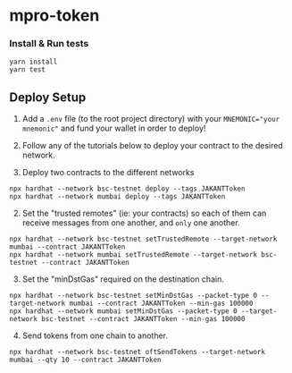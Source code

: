 # mpro-token

### Install & Run tests

```shell
yarn install
yarn test
```

## Deploy Setup

1. Add a `.env` file (to the root project directory) with your `MNEMONIC="your mnemonic"` and fund your wallet in order to deploy!
2. Follow any of the tutorials below to deploy your contract to the desired network.

1. Deploy two contracts to the different networks

```shell
npx hardhat --network bsc-testnet deploy --tags JAKANTToken
npx hardhat --network mumbai deploy --tags JAKANTToken
```

2. Set the "trusted remotes" (ie: your contracts) so each of them can receive messages from one another, and `only` one another.

```shell
npx hardhat --network bsc-testnet setTrustedRemote --target-network mumbai --contract JAKANTToken
npx hardhat --network mumbai setTrustedRemote --target-network bsc-testnet --contract JAKANTToken
```

3. Set the "minDstGas" required on the destination chain.

```shell
npx hardhat --network bsc-testnet setMinDstGas --packet-type 0 --target-network mumbai --contract JAKANTToken --min-gas 100000
npx hardhat --network mumbai setMinDstGas --packet-type 0 --target-network bsc-testnet --contract JAKANTToken --min-gas 100000
```

4. Send tokens from one chain to another.

```shell
npx hardhat --network bsc-testnet oftSendTokens --target-network mumbai --qty 10 --contract JAKANTToken
```



